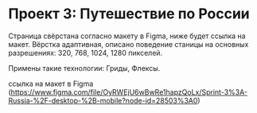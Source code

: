 # Проект 3: Путешествие по России

Страница свёрстана согласно макету в Figma, ниже будет ссылка на макет.
Вёрстка адаптивная, описано поведение станицы на основных разрешениях: 320, 768, 1024, 1280 пикселей.

Примены такие технологии: Гриды, Флексы.

ссылка на макет в  Figma (https://www.figma.com/file/OyRWEjU6wBwRe1hapzQoLx/Sprint-3%3A-Russia-%2F-desktop-%2B-mobile?node-id=28503%3A0)
